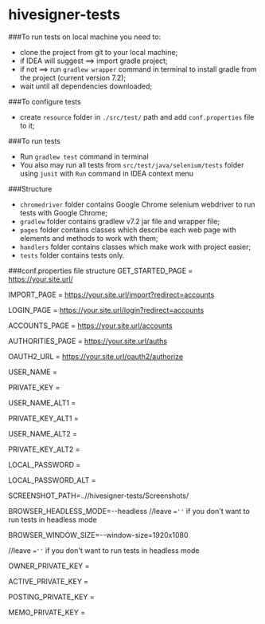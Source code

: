 # hivesigner-tests

###To run tests on local machine you need to:
* clone the project from git to your local machine;
* if IDEA will suggest ==> import gradle project;
* if not ==> run `gradlew wrapper` command in terminal to install gradle from the project (current version 7.2);
* wait until all dependencies downloaded;

###To configure tests
* create `resource` folder in `./src/test/` path and add `conf.properties` file to it;

###To run tests
* Run `gradlew test` command in terminal
* You also may run all tests from `src/test/java/selenium/tests` folder using `junit` with `Run` command in IDEA context menu

###Structure
* `chromedriver` folder contains Google Chrome selenium webdriver to run tests with Google Chrome;
* `gradlew` folder contains gradlew v7.2 jar file and wrapper file;
* `pages` folder contains classes which describe each web page with elements and methods to work with them;
* `handlers` folder contains classes which make work with project easier;
* `tests` folder contains tests only.

###conf.properties file structure
GET_STARTED_PAGE = https://your.site.url/

IMPORT_PAGE = https://your.site.url/import?redirect=accounts

LOGIN_PAGE = https://your.site.url/login?redirect=accounts

ACCOUNTS_PAGE = https://your.site.url/accounts

AUTHORITIES_PAGE = https://your.site.url/auths

OAUTH2_URL = https://your.site.url/oauth2/authorize

USER_NAME = 

PRIVATE_KEY = 

USER_NAME_ALT1 = 

PRIVATE_KEY_ALT1 = 

USER_NAME_ALT2 = 

PRIVATE_KEY_ALT2 = 

LOCAL_PASSWORD = 

LOCAL_PASSWORD_ALT =

SCREENSHOT_PATH=..//hivesigner-tests/Screenshots/

BROWSER_HEADLESS_MODE=--headless
//leave `=''` if you don't want to run tests in headless mode

BROWSER_WINDOW_SIZE=--window-size=1920x1080

//leave `=''` if you don't want to run tests in headless mode

OWNER_PRIVATE_KEY = 

ACTIVE_PRIVATE_KEY = 

POSTING_PRIVATE_KEY = 

MEMO_PRIVATE_KEY = 
